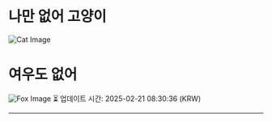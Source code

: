 
# 나만 없어 고양이

![Cat Image](https://cdn2.thecatapi.com/images/29a.jpg)

# 여우도 없어
![Fox Image](https://randomfox.ca/images/95.jpg)
⏳ 업데이트 시간: 2025-02-21 08:30:36 (KRW)

---
